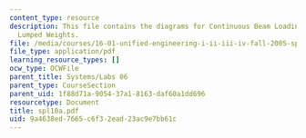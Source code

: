 ```yaml
---
content_type: resource
description: This file contains the diagrams for Continuous Beam Loading Modeled with
  Lumped Weights.
file: /media/courses/16-01-unified-engineering-i-ii-iii-iv-fall-2005-spring-2006/9a4638ed7665c6f32ead23ac9e7bb61c_spl10a.pdf
file_type: application/pdf
learning_resource_types: []
ocw_type: OCWFile
parent_title: Systems/Labs 06
parent_type: CourseSection
parent_uid: 1f88d71a-9054-37a1-8163-daf60a1dd696
resourcetype: Document
title: spl10a.pdf
uid: 9a4638ed-7665-c6f3-2ead-23ac9e7bb61c
---
```

